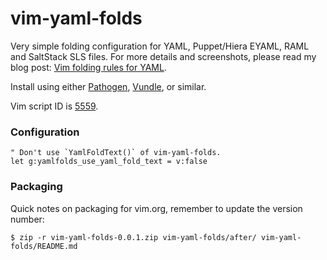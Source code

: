 # vim-yaml-folds

Very simple folding configuration for YAML, Puppet/Hiera EYAML, RAML and
SaltStack SLS files.  For more details and screenshots, please read my blog
post: [Vim folding rules for YAML][].

Install using either [Pathogen][], [Vundle][], or similar.


Vim script ID is [5559][].


### Configuration

```vim
" Don't use `YamlFoldText()` of vim-yaml-folds.
let g:yamlfolds_use_yaml_fold_text = v:false
```


### Packaging

Quick notes on packaging for vim.org, remember to update the version number:

```
$ zip -r vim-yaml-folds-0.0.1.zip vim-yaml-folds/after/ vim-yaml-folds/README.md
```


[5559]: http://www.vim.org/scripts/script.php?script_id=5559
[Vim folding rules for YAML]: https://pedrohdz.com/posts/programming/yaml_vim_folds/
[Pathogen]: https://github.com/tpope/vim-pathogen
[Vundle]: https://github.com/VundleVim/Vundle.vim
